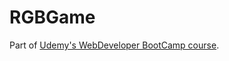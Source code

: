 # RGBGame

Part of  [Udemy's WebDeveloper BootCamp course](https://www.udemy.com/the-web-developer-bootcamp/learn/v4/).

